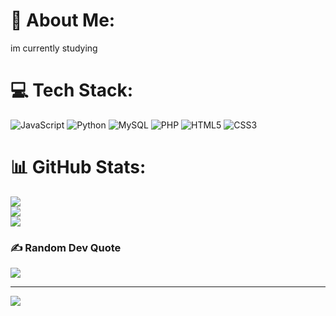 # 💫 About Me:
im currently studying


# 💻 Tech Stack:
![JavaScript](https://img.shields.io/badge/javascript-%23323330.svg?style=for-the-badge&logo=javascript&logoColor=%23F7DF1E) ![Python](https://img.shields.io/badge/python-3670A0?style=for-the-badge&logo=python&logoColor=ffdd54) ![MySQL](https://img.shields.io/badge/mysql-4479A1.svg?style=for-the-badge&logo=mysql&logoColor=white) ![PHP](https://img.shields.io/badge/php-%23777BB4.svg?style=for-the-badge&logo=php&logoColor=white) ![HTML5](https://img.shields.io/badge/html5-%23E34F26.svg?style=for-the-badge&logo=html5&logoColor=white) ![CSS3](https://img.shields.io/badge/css3-%231572B6.svg?style=for-the-badge&logo=css3&logoColor=white)
# 📊 GitHub Stats:
![](https://github-readme-stats.vercel.app/api?username=Abrordaim&theme=default&hide_border=false&include_all_commits=false&count_private=false)<br/>
![](https://github-readme-streak-stats.herokuapp.com/?user=Abrordaim&theme=default&hide_border=false)<br/>
![](https://github-readme-stats.vercel.app/api/top-langs/?username=Abrordaim&theme=default&hide_border=false&include_all_commits=false&count_private=false&layout=compact)

### ✍️ Random Dev Quote
![](https://quotes-github-readme.vercel.app/api?type=horizontal&theme=radical)

---
[![](https://visitcount.itsvg.in/api?id=Abrordaim&icon=0&color=0)](https://visitcount.itsvg.in)

<!-- Proudly created with GPRM ( https://gprm.itsvg.in ) -->

